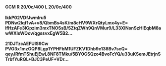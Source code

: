 #### GCM R 20/0c/400 L 20/0c/400
**lkkP02VDfJwmIru5**<br/>**PDNw2lqf1vA+v8/QbmBs4sK/m8cHV9WXrQtyLmx4y+E=**<br/>**lfHzAFe3lGpzim3mxTNOSsB/SZtqZWh9QnVMur9/L33XINsnSzHlEqbM8awWXlsWQov/qgssvxEgW5B2...**<br/><br/>
**21DJTzcAEFUIS9Cw**<br/>**PVO3x1mzGQP8Lgp1YPHFbM1UFZKV1Dhb9e138Bv7scQ=**<br/>**qeyJRfmTShuEjEwL8NF8TMku/5BY0GSQzo4BvoFcYQ/u33uKSemJEtrjnSTrbfYuRQL+BJC3PeUF+VDr...**
